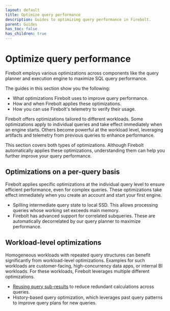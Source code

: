 ```yaml
---
layout: default
title: Optimize query performance
description: Guides to optimizing query performance in Firebolt.
parent: Guides
has_toc: false 
has_children: true
---
```


# Optimize query performance 
Firebolt employs various optimizations across components like the query planner and execution engine to maximize SQL query performance.

The guides in this section show you the following:
* What optimizations Firebolt uses to improve query performance.
* How and when Firebolt applies these optimizations.
* How you can use Firebolt's telemetry to verify their usage.

Firebolt offers optimizations tailored to different workloads.
Some optimizations apply to individual queries and take effect immediately when an engine starts.
Others become powerful at the workload level, leveraging artifacts and telemetry from previous queries to enhance performance. 

This section covers both types of optimizations.
Although Firebolt automatically applies these optimizations, understanding them can help you further improve your query performance. 

## Optimizations on a per-query basis 
Firebolt applies specific optimizations at the individual query level to ensure efficient performance, even for complex queries.
These optimizations take effect immediately when you create an account and start your first engine.

* Spilling intermediate query state to local SSD. This allows processing queries whose working set exceeds main memory.
* Firebolt has advanced support for correlated subqueries. These are automatically decorrelated by our query planner to maximize performance.


## Workload-level optimizations 
Homogeneous workloads with repeated query structures can benefit significantly from workload-level optimizations.
Examples for such workloads are customer-facing, high-concurrency data apps, or internal BI workloads.
For these workloads, Firebolt leverages multiple different optimizations.

* [Reusing query sub-results](./understand-query-performance-subresult.md) to reduce redundant calculations across queries.
* History-based query optimization, which leverages past query patterns to improve query plans for new queries.

